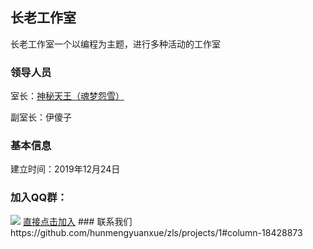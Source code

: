 ## 长老工作室

长老工作室一个以编程为主题，进行多种活动的工作室

### 领导人员
室长：<a href="https://hunmengyuanxue.github.io/">神秘天王（魂梦怨雪）</a>
<p>副室长：伊傻子</p>

### 基本信息
建立时间：2019年12月24日
### 加入QQ群：
<img src="https://user-images.githubusercontent.com/103264657/162602170-8207256f-455e-4be4-8ace-937d83fcead2.png">
<a href="https://jq.qq.com/?_wv=1027&k=q89v0jm7">直接点击加入</a>
### 联系我们
https://github.com/hunmengyuanxue/zls/projects/1#column-18428873
